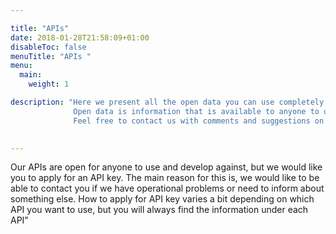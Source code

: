 ```yaml
---

title: "APIs"
date: 2018-01-28T21:58:09+01:00
disableToc: false
menuTitle: "APIs "
menu:
  main:
    weight: 1

description: "Here we present all the open data you can use completely freely. 
              Open data is information that is available to anyone to use, reuse and share, so that others can develop it and create benefits for more.              
              Feel free to contact us with comments and suggestions on information that you want Arbetsförmedlingen to publish as open data at [Jobtechdev](mailto:jobtechdev@arbetsformedlingen.se) "
              

---
```


Our APIs are open for anyone to use and develop against, but we would like you to apply for an API key. The main reason for this is, we would like to be able to contact you if we have operational problems or need to inform about something else. How to apply for API key varies a bit depending on which API you want to use, but you will always find the information under each API"
              


